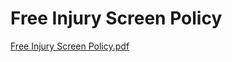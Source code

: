 # Free Injury Screen Policy

[Free Injury Screen Policy.pdf](Free%20Injury%20Screen%20Policy%20a0e8f8e77ba44c59bdb705e12f24440f/Free_Injury_Screen_Policy.pdf)